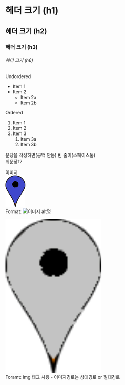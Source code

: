 # 헤더 크기 (h1)
## 헤더 크기 (h2)

### 헤더 크기 (h3)

###### 헤더 크기 (h6)


Undordered
* Item 1
* Item 2
  * Item 2a
  * Item 2b

Ordered
1. Item 1
1. Item 2
1. Item 3
   1. Item 3a
   2. Item 3b

문장을 작성하면(공백 안둠)
빈 줄이(스페이스둘)  
위문장12


이미지  
![블루](/images/map-marker-blue.png)  
Format: ![이미지 alt명](url링크)  

<a href="#"><img src="https://github.com/jm0330/test2/blob/main/images/map-marker-gray.png" width="300px" alt="sample image"></a>  
Foramt: img 태그 사용 - 이미지경로는 상대경로 or 절대경로  
